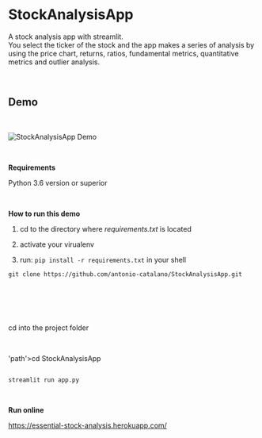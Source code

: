 StockAnalysisApp
================

A stock analysis app with streamlit.    
You select the ticker of the stock and the app makes a series of analysis by
using the price chart, returns, ratios, fundamental metrics, quantitative
metrics and outlier analysis.   

 

Demo
----

 

![StockAnalysisApp Demo](demo/sample.gif)

 

**Requirements**

Python 3.6 version or superior

 

**How to run this demo**

1.  cd to the directory where *requirements.txt* is located

2.  activate your virualenv

3.  run: `pip install -r requirements.txt` in your shell

~~~~~~~~~~~~~~~~~~~~~~~~~~~~~~~~~~~~~~~~~~~~~~~~~~~~~~~~~~~~~~~~~~~~~~~~~~~~~~~~
git clone https://github.com/antonio-catalano/StockAnalysisApp.git
~~~~~~~~~~~~~~~~~~~~~~~~~~~~~~~~~~~~~~~~~~~~~~~~~~~~~~~~~~~~~~~~~~~~~~~~~~~~~~~~

 
=

cd into the project folder

 

'path'\>cd StockAnalysisApp

~~~~~~~~~~~~~~~~~~~~~~~~~~~~~~~~~~~~~~~~~~~~~~~~~~~~~~~~~~~~~~~~~~~~~~~~~~~~~~~~

streamlit run app.py

~~~~~~~~~~~~~~~~~~~~~~~~~~~~~~~~~~~~~~~~~~~~~~~~~~~~~~~~~~~~~~~~~~~~~~~~~~~~~~~~

 

**Run online**

<https://essential-stock-analysis.herokuapp.com/>
